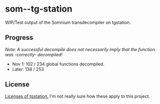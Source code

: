 # som--tg-station
WIP/Test output of the Somnium transdecompiler on tgstation.

## Progress
*Note: A successful decompile does not necessarily imply that the function was -correctly- decompiled!*

- Nov 1: 102 / 234 global functions decompiled.
- Later: 138 / 253

## License
[Licenses of tgstation.](https://github.com/somnium13/-tg-station#license) I'm not really sure how these apply to this project.
